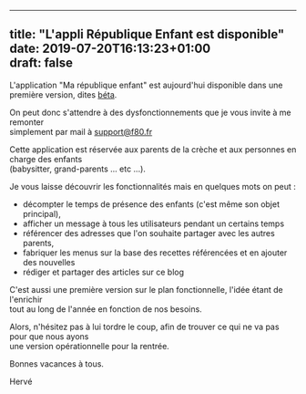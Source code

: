 
---  
title: "L'appli République Enfant est disponible"  
date: 2019-07-20T16:13:23+01:00  
draft: false  
--- 

L'application "Ma république enfant" est aujourd'hui disponible dans une première version, dites [béta](https://creche.appspot.com).   

On peut donc s'attendre à des dysfonctionnements que je vous invite à me remonter  
simplement par mail à [support@f80.fr](mailto:support@f80.fr)  
  
  
Cette application est réservée aux parents de la crèche et aux personnes en charge des enfants  
(babysitter, grand-parents ... etc ...).  
  
  
Je vous laisse découvrir les fonctionnalités mais en quelques mots on peut :  
 - décompter le temps de présence des enfants (c'est même son objet principal),  
 - afficher un message à tous les utilisateurs pendant un certains temps  
 - référencer des adresses que l'on souhaite partager avec les autres parents,
 - fabriquer les menus sur la base des recettes référencées et en ajouter des nouvelles  
 - rédiger et partager des articles sur ce blog  
  
    
C'est aussi une première version sur le plan fonctionnelle, l'idée étant de l'enrichir   
tout au long de l'année en fonction de nos besoins.  
  
  
Alors, n'hésitez pas à lui tordre le coup, afin de trouver ce qui ne va pas pour que nous ayons  
une version opérationnelle pour la rentrée.  
  
Bonnes vacances à tous.  
  
Hervé